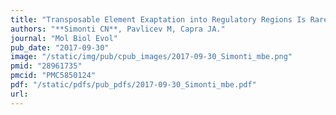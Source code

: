 ```yaml
---
title: "Transposable Element Exaptation into Regulatory Regions Is Rare, Influenced by Evolutionary Age, and Subject to Pleiotropic Constraints"
authors: "**Simonti CN**, Pavlicev M, Capra JA."
journal: "Mol Biol Evol"
pub_date: "2017-09-30"
image: "/static/img/pub/cpub_images/2017-09-30_Simonti_mbe.png"
pmid: "28961735"
pmcid: "PMC5850124"
pdf: "/static/pdfs/pub_pdfs/2017-09-30_Simonti_mbe.pdf"
url: 
---
```

